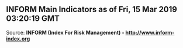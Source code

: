 ## INFORM Main Indicators as of Fri, 15 Mar 2019 03:20:19 GMT

Source: **INFORM (Index For Risk Management) - http://www.inform-index.org**